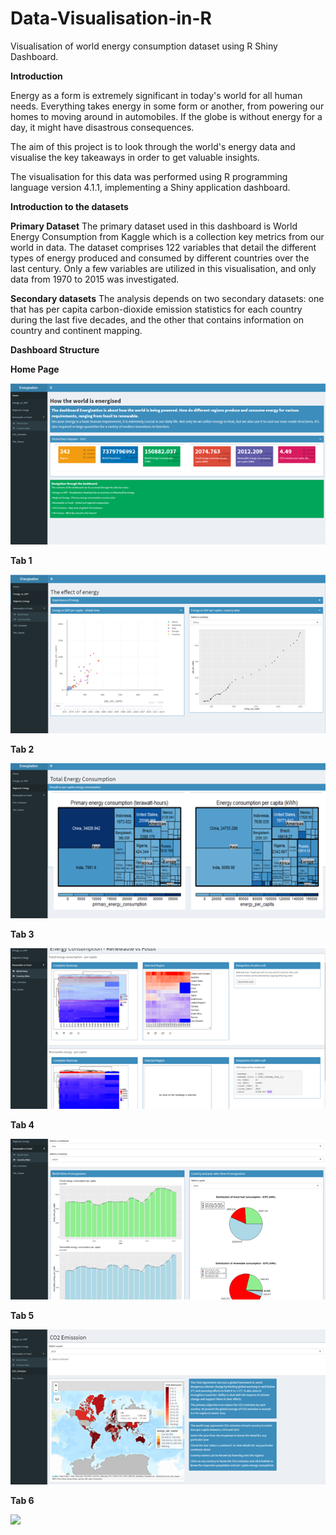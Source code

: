 # Data-Visualisation-in-R
Visualisation of world energy consumption dataset using R Shiny Dashboard. 


**Introduction**

Energy as a form is extremely significant in today's world for all human needs. Everything takes energy in some form or another, from powering our homes to moving around in automobiles. If the globe is without energy for a day, it might have disastrous consequences.

The aim of this project is to look through the world's energy data and visualise the key takeaways in order to get valuable insights.

The visualisation for this data was performed using R programming language version 4.1.1, implementing a Shiny application dashboard.


**Introduction to the datasets**

**Primary Dataset**
The primary dataset used in this dashboard is World Energy Consumption from Kaggle which is a collection key metrics from our world in data. The dataset comprises 122 variables that detail the different types of energy produced and consumed by different countries over the last century.
Only a few variables are utilized in this visualisation, and only data from 1970 to 2015 was investigated.

**Secondary datasets**
The analysis depends on two secondary datasets: one that has per capita carbon-dioxide emission statistics for each country during the last five decades, and the other that contains information on country and continent mapping.



**Dashboard Structure**

**Home Page**


![](Images/HomeScreen.png)

**Tab 1**

![](Images/Tab1.png)


**Tab 2**

![](Images/Tab2.png)


**Tab 3**

![](Images/Tab3.png)


**Tab 4**

![](Images/Tab4.png)


**Tab 5**

![](Images/Tab5.png)


**Tab 6**

![](Images/Tab.png)
